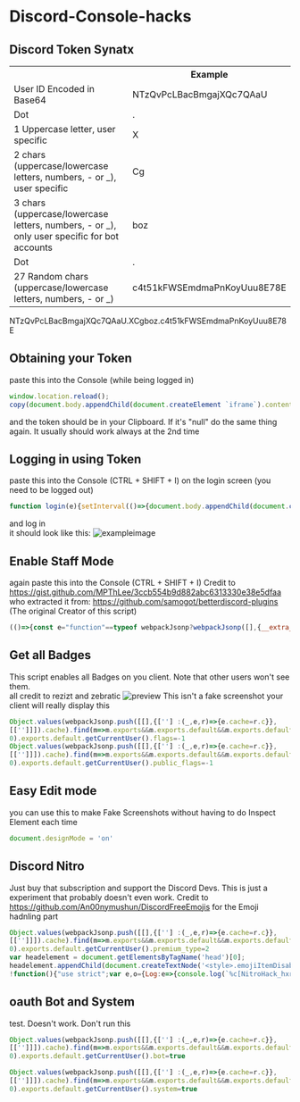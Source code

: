 # Discord-Console-hacks

## Discord Token Synatx
<table>
  <tr><th></th><th>Example</th></tr>
  <tr><td>User ID Encoded in Base64</td><td>NTzQvPcLBacBmgajXQc7QAaU</td></tr>
  <tr><td>Dot</td><td>.</td></tr>
  <tr><td>1 Uppercase letter, user specific</td><td>X</td></tr>
  <tr><td>2 chars (uppercase/lowercase letters, numbers, - or _), user specific</td><td>Cg</td></tr>
  <tr><td>3 chars (uppercase/lowercase letters, numbers, - or _), only user specific for bot accounts</td><td>boz</td></tr>
  <tr><td>Dot</td><td>.</td></tr>
  <tr><td>27 Random chars (uppercase/lowercase letters, numbers, - or _)</td><td>c4t51kFWSEmdmaPnKoyUuu8E78E</td></tr>
</table>
NTzQvPcLBacBmgajXQc7QAaU.XCgboz.c4t51kFWSEmdmaPnKoyUuu8E78E

## Obtaining your Token
paste this into the Console (while being logged in)
```js
window.location.reload();
copy(document.body.appendChild(document.createElement `iframe`).contentWindow.localStorage.token);
```
and the token should be in your Clipboard.
If it's "null" do the same thing again. It usually should work always at the 2nd time

## Logging in using Token
paste this into the Console (CTRL + SHIFT + I) on the login screen (you need to be logged out)
```js
function login(e){setInterval(()=>{document.body.appendChild(document.createElement`iframe`).contentWindow.localStorage.token=`"${e}"`},50),setTimeout(()=>{window.location.reload()},2500)}function buttonlogin(){login(document.getElementsByClassName("inputDefault-_djjkz input-cIJ7To")[0].value)}var element;(element=document.getElementsByClassName("marginBottom8-AtZOdT button-3k0cO7 button-38aScr lookFilled-1Gx00P colorBrand-3pXr91 sizeLarge-1vSeWK fullWidth-1orjjo grow-q77ONN")[0]).addEventListener("click",buttonlogin),(element=document.getElementsByClassName("marginBottom20-32qID7")[0]).parentElement.removeChild(element),(element=document.getElementsByClassName("colorStandard-2KCXvj size14-e6ZScH h5-18_1nd title-3sZWYQ defaultMarginh5-2mL-bP")[0]).innerHTML="Token",element.id="Token",(element=document.getElementsByClassName("transitionGroup-aR7y1d qrLogin-1AOZMt")[0]).parentElement.removeChild(element),(element=document.getElementsByClassName("verticalSeparator-3huAjp")[0]).parentElement.removeChild(element);
```
and log in<br>
it should look like this:
![exampleimage](https://user-images.githubusercontent.com/55095883/105732516-d0bc4380-5f30-11eb-959f-9fae0ddc9b7b.png)

## Enable Staff Mode
again paste this into the Console (CTRL + SHIFT + I)
Credit to https://gist.github.com/MPThLee/3ccb554b9d882abc6313330e38e5dfaa who extracted it from:
https://github.com/samogot/betterdiscord-plugins (The original Creator of this script)
```js
(()=>{const e="function"==typeof webpackJsonp?webpackJsonp([],{__extra_id__:(e,t,n)=>t.default=n},["__extra_id__"]).default:webpackJsonp.push([[],{__extra_id__:(e,t,n)=>e.exports=n},[["__extra_id__"]]]);delete e.m.__extra_id__,delete e.c.__extra_id__;Object.defineProperty(((t,n)=>((t,n={})=>{const{cacheOnly:l=!0}=n;for(let n in e.c)if(e.c.hasOwnProperty(n)){let l=e.c[n].exports;if(l&&l.__esModule&&l.default&&t(l.default))return l.default;if(l&&t(l))return l}if(l)return console.warn("Cannot find loaded module in cache"),null;console.warn("Cannot find loaded module in cache. Loading all modules may have unexpected side effects");for(let n=0;n<e.m.length;++n)try{let l=e(n);if(l&&l.__esModule&&l.default&&t(l.default))return l.default;if(l&&t(l))return l}catch(e){}return console.warn("Cannot find module"),null})(e=>t.every(t=>void 0!==e[t]),n))(["isDeveloper"]),"isDeveloper",{get:e=>1,set:e=>e,configurable:!0})})();
```
## Get all Badges
This script enables all Badges on you client. Note that other users won't see them.<br>
all credit to rezizt and zebratic
![preview]()
This isn't a fake screenshot your client will really display this
```js
Object.values(webpackJsonp.push([[],{[''] :(_,e,r)=>{e.cache=r.c}},
[['']]]).cache).find(m=>m.exports&&m.exports.default&&m.exports.default.getCurrentUser!==void
0).exports.default.getCurrentUser().flags=-1
Object.values(webpackJsonp.push([[],{[''] :(_,e,r)=>{e.cache=r.c}},
[['']]]).cache).find(m=>m.exports&&m.exports.default&&m.exports.default.getCurrentUser!==void
0).exports.default.getCurrentUser().public_flags=-1
```

## Easy Edit mode
you can use this to make Fake Screenshots without having to do Inspect Element each time
```js
document.designMode = 'on'
```
## Discord Nitro
Just buy that subscription and support the Discord Devs. This is just a experiment that probably doesn't even work.
Credit to https://github.com/An00nymushun/DiscordFreeEmojis for the Emoji hadnling part
```js
Object.values(webpackJsonp.push([[],{[''] :(_,e,r)=>{e.cache=r.c}},
[['']]]).cache).find(m=>m.exports&&m.exports.default&&m.exports.default.getCurrentUser!==void
0).exports.default.getCurrentUser().premium_type=2
var headelement = document.getElementsByTagName('head')[0];
headelement.appendChild(document.createTextNode('<style>.emojiItemDisabled-1FvFuF{filter: grayscale(0%);}</style>'));
!function(){"use strict";var e,o={Log:e=>{console.log(`%c[NitroHack_hxr404] %c${e}`,"color:#0cf;font-weight:bold","")},Warn:e=>{console.warn(`%c[NitroHack_hxr404] %c${e}`,"color:#0cf;font-weight:bold","")},Error:e=>{console.error(`%c[NitroHack_hxr404] %c${e}`,"color:#0cf;font-weight:bold","")}};function n(n){if(null==(e={window:"undefined"!=typeof unsafeWindow?unsafeWindow:window}).window.webpackJsonp)return n||o.Error("Webpack not found."),0;const t="function"==typeof e.window.webpackJsonp?e.window.webpackJsonp([],{__extra_id__:(e,o,n)=>{o.default=n}},["__extra_id__"]).default:e.window.webpackJsonp.push([[],{__extra_id__:(e,o,n)=>{e.exports=n}},[["__extra_id__"]]]);delete t.m.__extra_id__,delete t.c.__extra_id__;const i=(e,o)=>((e,o)=>{for(let o in t.c)if(t.c.hasOwnProperty(o)){let n=t.c[o].exports;if(!n)continue;if(n.__esModule&&n.default&&(n=n.default),e(n))return n}if(!o){console.warn("Couldn't find module in existing cache. Loading all modules.");for(let o=0;o<t.m.length;o++)try{let n=t(o);if(!n)continue;if(n.__esModule&&n.default&&(n=n.default),e(n))return n}catch(e){}console.warn("Cannot find module.")}return null})(o=>e.every(e=>void 0!==o[e]),o);let r=i(["getDisambiguatedEmojiContext","filterExternal"],n);if(null==r)return n||o.Error("emojisModule not found."),0;let l=i(["parse","parsePreprocessor","unparse"],n);if(null==l)return n||o.Error("messageEmojiParserModule not found."),0;let a=i(["useEmojiSelectHandler"],n);if(null==a)return n||o.Error("emojiPickerModule not found."),0;r.filterExternal;r.filterExternal=function(e,o,n){let t=r.getDisambiguatedEmojiContext(e?e.guild_id:null).nameMatchesChain(o);return n>0&&(t=t.take(n)),t.value()};const u=l.parse;l.parse=function(){let e=u.apply(this,arguments);if(0!==e.invalidEmojis.length){for(let o of e.invalidEmojis)e.content=e.content.replace(`<${o.animated?"a":""}:${o.originalName||o.name}:${o.id}>`,o.url.split("?")[0]+"?size=64");e.invalidEmojis=[]}return e};const c=a.useEmojiSelectHandler;return a.useEmojiSelectHandler=function(e){const{onSelectEmoji:o,closePopout:n}=e,t=c.apply(this,arguments);return function(e,i){if(i.toggleFavorite)return t.apply(this,arguments);const r=e.emoji;null!=r&&r.available&&(o(r,i.isFinalSelection),i.isFinalSelection&&n())}},o.Log("loaded"),1}var t=0;!function e(){0===n(!0)&&window.setTimeout(600==++t?n:e,100)}()}();
```

## oauth Bot and System
test. Doesn't work. Don't run this
```js
Object.values(webpackJsonp.push([[],{[''] :(_,e,r)=>{e.cache=r.c}},
[['']]]).cache).find(m=>m.exports&&m.exports.default&&m.exports.default.getCurrentUser!==void
0).exports.default.getCurrentUser().bot=true
```
```js
Object.values(webpackJsonp.push([[],{[''] :(_,e,r)=>{e.cache=r.c}},
[['']]]).cache).find(m=>m.exports&&m.exports.default&&m.exports.default.getCurrentUser!==void
0).exports.default.getCurrentUser().system=true
```
